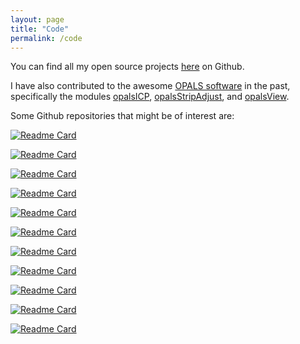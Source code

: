 ```yaml
---
layout: page
title: "Code"
permalink: /code
---
```


You can find all my open source projects [here](https://github.com/pglira) on Github.

I have also contributed to the awesome [OPALS software](https://opals.geo.tuwien.ac.at/html/stable/index.html) in the past, specifically the modules [opalsICP](https://opals.geo.tuwien.ac.at/html/stable/ModuleICP.html), [opalsStripAdjust](https://opals.geo.tuwien.ac.at/html/stable/ModuleStripAdjust.html), and [opalsView](https://opals.geo.tuwien.ac.at/html/stable/ModuleView.html).

Some Github repositories that might be of interest are:

[![Readme Card](https://github-readme-stats.vercel.app/api/pin/?username=awesome-photogrammetry&repo=awesome-photogrammetry)](https://github.com/awesome-photogrammetry/awesome-photogrammetry)

[![Readme Card](https://github-readme-stats.vercel.app/api/pin/?username=pglira&repo=simpleICP)](https://github.com/pglira/simpleICP)

[![Readme Card](https://github-readme-stats.vercel.app/api/pin/?username=pglira&repo=Point_cloud_tools_for_Matlab)](https://github.com/pglira/Point_cloud_tools_for_Matlab)

[![Readme Card](https://github-readme-stats.vercel.app/api/pin/?username=AIT-Assistive-Autonomous-Systems&repo=3D_nonrigid_tricubic_pointcloud_registration)](https://github.com/AIT-Assistive-Autonomous-Systems/3D_nonrigid_tricubic_pointcloud_registration)

[![Readme Card](https://github-readme-stats.vercel.app/api/pin/?username=AIT-Assistive-Autonomous-Systems&repo=2D_nonrigid_tricubic_pointcloud_registration)](https://github.com/AIT-Assistive-Autonomous-Systems/2D_nonrigid_tricubic_pointcloud_registration)

[![Readme Card](https://github-readme-stats.vercel.app/api/pin/?username=pglira&repo=robot-mapping-exercises-by-stachniss)](https://github.com/pglira/robot-mapping-exercises-by-stachniss)

[![Readme Card](https://github-readme-stats.vercel.app/api/pin/?username=pglira&repo=cloudcompare-sbf-io)](https://github.com/pglira/cloudcompare-sbf-io)

[![Readme Card](https://github-readme-stats.vercel.app/api/pin/?username=pglira&repo=dmenu-scripts)](https://github.com/pglira/dmenu-scripts)

[![Readme Card](https://github-readme-stats.vercel.app/api/pin/?username=pglira&repo=dotfiles)](https://github.com/pglira/dotfiles)

[![Readme Card](https://github-readme-stats.vercel.app/api/pin/?username=pglira&repo=snippets)](https://github.com/pglira/snippets)

[![Readme Card](https://github-readme-stats.vercel.app/api/pin/?username=pglira&repo=archiveImages)](https://github.com/pglira/archiveImages)
